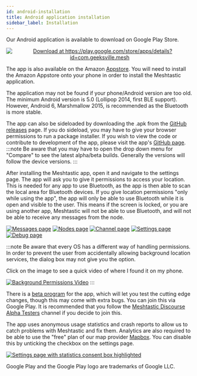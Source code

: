 ```yaml
---
id: android-installation
title: Android application installation
sidebar_label: Installation
---
```

Our Android application is available to download on Google Play Store.

<p align="center"><a href="https://play.google.com/store/apps/details?id=com.geeksville.mesh&referrer=utm_source%3Dgithub-homepage"><img alt="Download at https://play.google.com/store/apps/details?id=com.geeksville.mesh" src="https://play.google.com/intl/en_us/badges/static/images/badges/en_badge_web_generic.png" style={{zoom:'35%'}} /></a></p>

The app is also available on the Amazon [Appstore](https://www.amazon.com/Geeksville-Industries-Meshtastic/dp/B08CY9394Q). You will need to install the Amazon Appstore onto your phone in order to install the Meshtastic application.

The application may not be found if your phone/Android version are too old. The minimum Android version is 5.0 (Lollipop 2014, first BLE support). However, Android 6, Marshmallow 2015, is recommended as the Bluetooth is more stable.

The app can also be sideloaded by downloading the .apk from the <a href="https://github.com/meshtastic/Meshtastic-Android/releases/latest">GitHub releases</a> page. If you do sideload, you may have to give your browser permissions to run a package installer. If you wish to view the code or contribute to development of the app, please visit the app's <a href="https://github.com/meshtastic/Meshtastic-Android">GitHub page</a>.
:::note
Be aware that you may have to open the drop down menu for "Compare" to see the latest alpha/beta builds. Generally the versions will follow the device versions.
:::

After installing the Meshtastic app, open it and navigate to the settings page. The app will ask you to give it permissions to access your location. This is needed for any app to use Bluetooth, as the app is then able to scan the local area for Bluetooth devices. If you give location permissions "only while using the app", the app will only be able to use Bluetooth while it is open and visible to the user. This means if the screen is locked, or you are using another app, Meshtastic will not be able to use Bluetooth, and will not be able to receive any messages from the node.

[![Messages page](/img/android/android-messages-sm.png)](/img/android/android-messages-sm.png) [![Nodes page](/img/android/android-nodes-sm.png)](/img/android/android-nodes.png) [![Channel page](/img/android/android-channel-sm.png)](/img/android/android-channel.png) [![Settings page](/img/android/android-settings-sm.png)](/img/android/android-settings.png) [![Debug page](/img/android/android-debug-sm.png)](/img/android/android-debug.png)

:::note
Be aware that every OS has a different way of handling permissions. In order to prevent the user from accidentally allowing background location services, the dialog box may not give you the option.

Click on the image to see a quick video of where I found it on my phone.

[![Background Permissions Video](/img/android/android-bg-location-permissions.png)](https://youtu.be/YAFLxoeVIHg)
:::

There is a [beta program](https://play.google.com/apps/testing/com.geeksville.mesh) for the app, which will let you test the cutting edge changes, though this may come with extra bugs. You can join this via Google Play. It is recommended that you follow the [Meshtastic Discourse Alpha Testers](https://meshtastic.discourse.group/c/development/alpha-testers) channel if you decide to join this.

The app uses anonymous usage statistics and crash reports to allow us to catch problems with Meshtastic and fix them. Analytics are also required to be able to use the "free" plan of our map provider [Mapbox](https://docs.mapbox.com/help/how-mapbox-works/). You can disable this by unticking the checkbox on the settings page.

[![Settings page with statistics consent box highlighted](/img/android/android-stats-consent-sm.png)](/img/android/android-stats-consent.png)

Google Play and the Google Play logo are trademarks of Google LLC.
